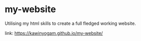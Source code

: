 # my-website
Utilising my html skills to create a full fledged working website.

link: https://kawinyogam.github.io/my-website/
